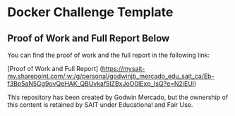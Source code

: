 # Docker Challenge Template

## Proof of Work and Full Report Below

You can find the proof of work and the full report in the following link:

[Proof of Work and Full Report] (https://mysait-my.sharepoint.com/:w:/g/personal/godwinjb_mercado_edu_sait_ca/Eb-f3Bp5aN5Gg9ovQeHAK_QBUvkaf5lZBxJoO0IExp_IsQ?e=N2iEUl)

This repository has been created by Godwin Mercado, but the ownership of this content is retained by SAIT under Educational and Fair Use.
